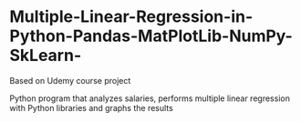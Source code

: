 # Multiple-Linear-Regression-in-Python-Pandas-MatPlotLib-NumPy-SkLearn-
Based on Udemy course project

Python program that analyzes salaries, performs multiple linear regression with Python libraries and graphs the results

